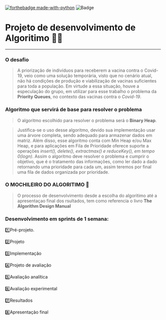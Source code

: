 
[![forthebadge made-with-python](http://ForTheBadge.com/images/badges/made-with-python.svg)](https://www.python.org/)
![Badge](https://img.shields.io/github/license/Matheuszl/match-simulator-Valorant?style=for-the-badge)

# Projeto de desenvolvimento de Algoritimo 👨‍💻
****

### O desafio 
> A priorização de indivíduos para receberem a vacina contra o Covid-19, veio como uma solução temporária, visto que no cenário atual, não há condições de produção e viabilização de vacinas suficientes para toda a população. Em virtude a essa situação, houve a especulação do grupo, em utilizar para esse trabalho o problema da **Priority Queues**, no contexto das vacinas contra o _Covid-19_.

### Algoritmo que servirá de base para resolver o problema
	
> O algoritmo escolhido para resolver o problema será o **Binary Heap**.

> Justifica-se o uso desse algoritmo, devido sua implementação usar uma árvore completa, sendo adequado para armazenar dados em matriz. Além disso, esse algoritmo conta com Min Heap e/ou Max Heap, e para aplicações em Fila de Prioridade oferece suporte a operações _insert(), delete(), extractmax() e reduceKey(), em tempo 0(logn)_. Assim o algoritmo deve resolver o problema e cumprir o objetivo, que é o tratamento das informações, como ler dado a dado retornando uma prioridade para cada um, assim teremos por final uma fila de dados organizada por prioridade.

### O MOCHILEIRO DO ALGORITIMO 💼

> O processo de desenvolvimento desde a escolha do algoritimo até a apresentaçao final dos rsultados, tem como referencia o livro **The Algorithm Design Manual**


### Desenvolvimento em sprints de 1 semana:
1️⃣Pré-projeto.

2️⃣Projeto

3️⃣Implementação

4️⃣Projeto de avaliação

5️⃣Avaliação analítica

6️⃣Avaliação experimental 

7️⃣Resultados 

8️⃣Apresentação final
